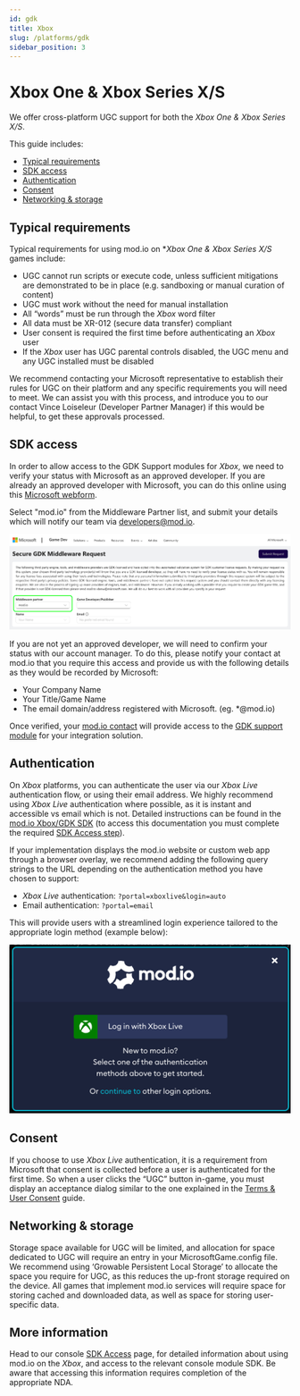 ```yaml
---
id: gdk
title: Xbox
slug: /platforms/gdk
sidebar_position: 3
---
```


# Xbox One & Xbox Series X/S 

We offer cross-platform UGC support for both the *Xbox One & Xbox Series X/S*.

This guide includes:

* [Typical requirements](#typical-requirements)
* [SDK access](#sdk-access)
* [Authentication](#authentication)
* [Consent](#consent)
* [Networking & storage](#networking--storage)

## Typical requirements

Typical requirements for using mod.io on **Xbox One & Xbox Series X/S* games include:

* UGC cannot run scripts or execute code, unless sufficient mitigations are demonstrated to be in place (e.g. sandboxing or manual curation of content)
* UGC must work without the need for manual installation
* All “words” must be run through the *Xbox* word filter
* All data must be XR-012 (secure data transfer) compliant
* User consent is required the first time before authenticating an *Xbox* user
* If the *Xbox* user has UGC parental controls disabled, the UGC menu and any UGC installed must be disabled

We recommend contacting your Microsoft representative to establish their rules for UGC on their platform and any specific requirements you will need to meet. We can assist you with this process, and introduce you to our contact Vince Loiseleur (Developer Partner Manager) if this would be helpful, to get these approvals processed.

## SDK access

In order to allow access to the GDK Support modules for *Xbox*, we need to verify your status with Microsoft as an approved developer. If you are already an approved developer with Microsoft, you can do this online using this [Microsoft webform](https://developer.microsoft.com/en-us/games/support/request-gdkx-middleware). 

Select "mod.io" from the Middleware Partner list, and submit your details which will notify our team via developers@mod.io.

![Middeware Request form used for GDK resource access via the Xbox Game Dev Portal](img/xbox_verification.png)

 If you are not yet an approved developer, we will need to confirm your status with our account manager. To do this, please notify your contact at mod.io that you require this access and provide us with the following details as they would be recorded by Microsoft:
* Your Company Name
* Your Title/Game Name
* The email domain/address registered with Microsoft. (eg. \*@mod.io)

Once verified, your [mod.io contact](mailto:developers@mod.io) will provide access to the [GDK support module](/platforms/console-sdks#console-sdks) for your integration solution.

## Authentication

On *Xbox* platforms, you can authenticate the user via our *Xbox Live* authentication flow, or using their email address. We highly recommend using *Xbox Live* authentication where possible, as it is instant and accessible vs email which is not. Detailed instructions can be found in the [mod.io Xbox/GDK SDK](https://docs.mod.io/partners/xbox/authentication/) (to access this documentation you must complete the required [SDK Access step](#sdk-access)).

If your implementation displays the mod.io website or custom web app through a browser overlay, we recommend adding the following query strings to the URL depending on the authentication method you have chosen to support:
* *Xbox Live* authentication: `?portal=xboxlive&login=auto`
* Email authentication: `?portal=email`

This will provide users with a streamlined login experience tailored to the appropriate login method (example below):

![Xbox Live log in interface available in the mod.io web UI](img/xbox_auth_web.png)

## Consent

If you choose to use *Xbox Live* authentication, it is a requirement from Microsoft that consent is collected before a user is authenticated for the first time. So when a user clicks the “UGC” button in-game, you must display an acceptance dialog similar to the one explained in the [Terms & User Consent](/terms) guide.

## Networking & storage

Storage space available for UGC will be limited, and allocation for space dedicated to UGC will require an entry in your MicrosoftGame.config file. We recommend using ‘Growable Persistent Local Storage’ to allocate the space you require for UGC, as this reduces the up-front storage required on the device. All games that implement mod.io services will require space for storing cached and downloaded data, as well as space for storing user-specific data.

## More information

Head to our console [SDK Access](/platforms/console-sdks) page, for detailed information about using mod.io on the *Xbox*, and access to the relevant console module SDK. Be aware that accessing this information requires completion of the appropriate NDA.